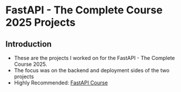 # FastAPI - The Complete Course 2025 Projects

## Introduction

- These are the projects I worked on for the FastAPI - The Complete Course 2025. 
- The focus was on the backend and deployment sides of the two projects
- Highly Recommended: [FastAPI Course](https://www.udemy.com/course/fastapi-the-complete-course/?couponCode=24T1MT11625BROW)
